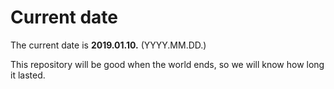# Current date

The current date is **2019.01.10.** (YYYY.MM.DD.)

This repository will be good when the world ends, so we will know how long it lasted.
